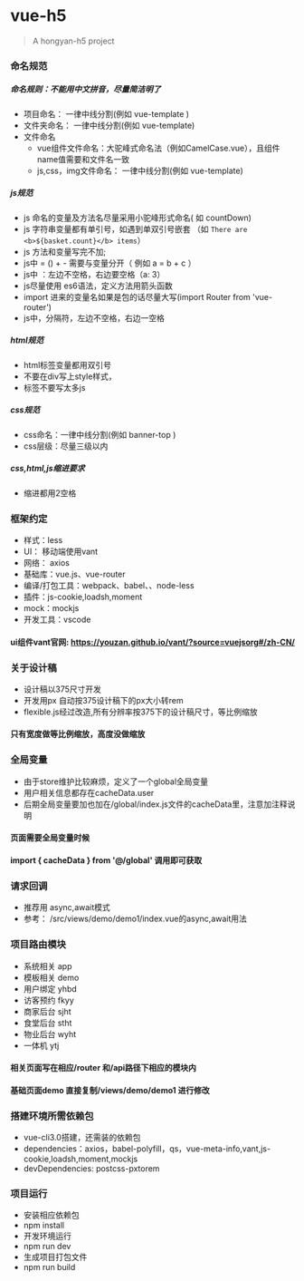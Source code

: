 # vue-h5
> A hongyan-h5 project

### 命名规范
##### 命名规则：不能用中文拼音，尽量简洁明了
- 项目命名： 一律中线分割(例如 vue-template )
- 文件夹命名： 一律中线分割(例如 vue-template)
- 文件命名
  - vue组件文件命名：大驼峰式命名法（例如CamelCase.vue），且组件name值需要和文件名一致
  - js,css，img文件命名： 一律中线分割(例如 vue-template)

##### js规范
- js 命名的变量及方法名尽量采用小驼峰形式命名( 如 countDown)
- js 字符串变量都有单引号，如遇到单双引号嵌套
（如 `There are <b>${basket.count}</b> items`）
- js 方法和变量写完不加;
- js中 = () + - 需要与变量分开（ 例如  a = b + c ）
- js中 ：左边不空格，右边要空格（a: 3）
- js尽量使用 es6语法，定义方法用箭头函数
- import 进来的变量名如果是包的话尽量大写(import Router from 'vue-router')
- js中，分隔符，左边不空格，右边一空格

##### html规范
- html标签变量都用双引号
- 不要在div写上style样式，
- 标签不要写太多js

##### css规范
- css命名：一律中线分割(例如 banner-top )
- css层级：尽量三级以内

##### css,html,js缩进要求
- 缩进都用2空格


### 框架约定
- 样式：less 
- UI： 移动端使用vant 
- 网络： axios
- 基础库：vue.js、vue-router
- 编译/打包工具：webpack、babel、、node-less
- 插件：js-cookie,loadsh,moment
- mock：mockjs
- 开发工具：vscode
#### ui组件vant官网: https://youzan.github.io/vant/?source=vuejsorg#/zh-CN/

### 关于设计稿
- 设计稿以375尺寸开发
- 开发用px 自动按375设计稿下的px大小转rem
- flexible.js经过改造,所有分辨率按375下的设计稿尺寸，等比例缩放
#### 只有宽度做等比例缩放，高度没做缩放

### 全局变量
- 由于store维护比较麻烦，定义了一个global全局变量
- 用户相关信息都存在cacheData.user
- 后期全局变量要加也加在/global/index.js文件的cacheData里，注意加注释说明
####  页面需要全局变量时候
####  import { cacheData } from '@/global' 调用即可获取  

###  请求回调
- 推荐用  async,await模式
- 参考： /src/views/demo/demo1/index.vue的async,await用法

### 项目路由模块
- 系统相关  app
- 模板相关  demo
- 用户绑定  yhbd
- 访客预约  fkyy
- 商家后台  sjht
- 食堂后台  stht
- 物业后台  wyht
- 一体机    ytj
#### 相关页面写在相应/router 和/api路径下相应的模块内
#### 基础页面demo 直接复制/views/demo/demo1 进行修改

### 搭建环境所需依赖包
- vue-cli3.0搭建，还需装的依赖包
- dependencies：axios，babel-polyfill，qs，vue-meta-info,vant,js-cookie,loadsh,moment,mockjs
- devDependencies: postcss-pxtorem


### 项目运行
- 安装相应依赖包
- npm install
- 开发环境运行
- npm run dev 
- 生成项目打包文件
- npm run build
